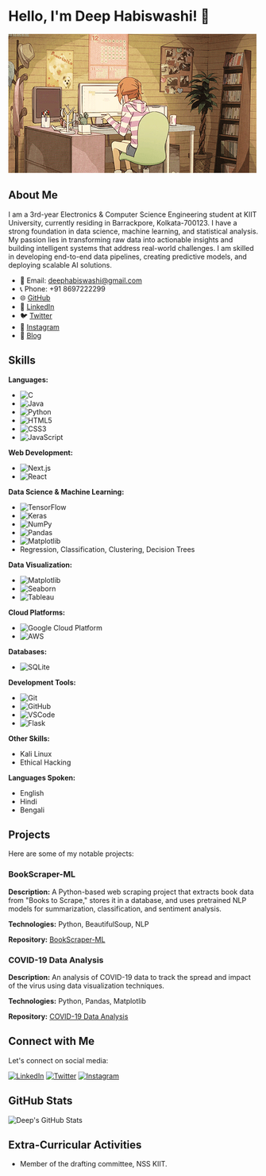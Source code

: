 # Hello, I'm Deep Habiswashi! 👋

![Banner](screenshots/curious_tech.gif)

## About Me

I am a 3rd-year Electronics & Computer Science Engineering student at KIIT University, currently residing in Barrackpore, Kolkata-700123. I have a strong foundation in data science, machine learning, and statistical analysis. My passion lies in transforming raw data into actionable insights and building intelligent systems that address real-world challenges. I am skilled in developing end-to-end data pipelines, creating predictive models, and deploying scalable AI solutions.

- 📧 Email: deephabiswashi@gmail.com
- 📞 Phone: +91 8697222299
- 🌐 [GitHub](https://github.com/deephabiswashi)
- 💼 [LinkedIn](https://www.linkedin.com/in/deep-habiswashi-54492b295/)
- 🐦 [Twitter](https://twitter.com/Habiswashi_Deep)
- 📸 [Instagram](https://instagram.com/night_bred)
- 📝 [Blog](https://scorchedwithwords.blogspot.com/)

## Skills

**Languages:**
- ![C](https://img.shields.io/badge/-C-blue?style=flat-square&logo=c)
- ![Java](https://img.shields.io/badge/-Java-blue?style=flat-square&logo=java)
- ![Python](https://img.shields.io/badge/-Python-blue?style=flat-square&logo=python)
- ![HTML5](https://img.shields.io/badge/-HTML5-blue?style=flat-square&logo=html5)
- ![CSS3](https://img.shields.io/badge/-CSS3-blue?style=flat-square&logo=css3)
- ![JavaScript](https://img.shields.io/badge/-JavaScript-blue?style=flat-square&logo=javascript)

**Web Development:**
- ![Next.js](https://img.shields.io/badge/-Next.js-blue?style=flat-square&logo=next.js)
- ![React](https://img.shields.io/badge/-React-blue?style=flat-square&logo=react)

**Data Science & Machine Learning:**
- ![TensorFlow](https://img.shields.io/badge/-TensorFlow-blue?style=flat-square&logo=tensorflow)
- ![Keras](https://img.shields.io/badge/-Keras-blue?style=flat-square&logo=keras)
- ![NumPy](https://img.shields.io/badge/-NumPy-blue?style=flat-square&logo=numpy)
- ![Pandas](https://img.shields.io/badge/-Pandas-blue?style=flat-square&logo=pandas)
- ![Matplotlib](https://img.shields.io/badge/-Matplotlib-blue?style=flat-square&logo=matplotlib)
- Regression, Classification, Clustering, Decision Trees

**Data Visualization:**
- ![Matplotlib](https://img.shields.io/badge/-Matplotlib-blue?style=flat-square&logo=matplotlib)
- ![Seaborn](https://img.shields.io/badge/-Seaborn-blue?style=flat-square&logo=seaborn)
- ![Tableau](https://img.shields.io/badge/-Tableau-blue?style=flat-square&logo=tableau)

**Cloud Platforms:**
- ![Google Cloud Platform](https://img.shields.io/badge/-Google%20Cloud%20Platform-blue?style=flat-square&logo=google-cloud)
- ![AWS](https://img.shields.io/badge/-AWS-blue?style=flat-square&logo=amazon-aws)

**Databases:**
- ![SQLite](https://img.shields.io/badge/-SQLite-blue?style=flat-square&logo=sqlite)

**Development Tools:**
- ![Git](https://img.shields.io/badge/-Git-blue?style=flat-square&logo=git)
- ![GitHub](https://img.shields.io/badge/-GitHub-blue?style=flat-square&logo=github)
- ![VSCode](https://img.shields.io/badge/-VSCode-blue?style=flat-square&logo=visual-studio-code)
- ![Flask](https://img.shields.io/badge/-Flask-blue?style=flat-square&logo=flask)

**Other Skills:**
- Kali Linux
- Ethical Hacking

**Languages Spoken:**
- English
- Hindi
- Bengali

## Projects

Here are some of my notable projects:

### BookScraper-ML

**Description:** A Python-based web scraping project that extracts book data from "Books to Scrape," stores it in a database, and uses pretrained NLP models for summarization, classification, and sentiment analysis.

**Technologies:** Python, BeautifulSoup, NLP

**Repository:** [BookScraper-ML](https://github.com/deephabiswashi/bookscraper-ml)

### COVID-19 Data Analysis

**Description:** An analysis of COVID-19 data to track the spread and impact of the virus using data visualization techniques.

**Technologies:** Python, Pandas, Matplotlib

**Repository:** [COVID-19 Data Analysis](https://github.com/deephabiswashi/covid19-data-analysis)

## Connect with Me

Let's connect on social media:

[![LinkedIn](https://img.shields.io/badge/-LinkedIn-blue?style=flat-square&logo=linkedin)](https://www.linkedin.com/in/deep-habiswashi-54492b295/)
[![Twitter](https://img.shields.io/badge/-Twitter-blue?style=flat-square&logo=twitter)](https://twitter.com/Habiswashi_Deep)
[![Instagram](https://img.shields.io/badge/-Instagram-purple?style=flat-square&logo=instagram)](https://instagram.com/night_bred)

## GitHub Stats

![Deep's GitHub Stats](https://github-readme-stats.vercel.app/api?username=deephabiswashi&show_icons=true&theme=radical)

## Extra-Curricular Activities

- Member of the drafting committee, NSS KIIT.

